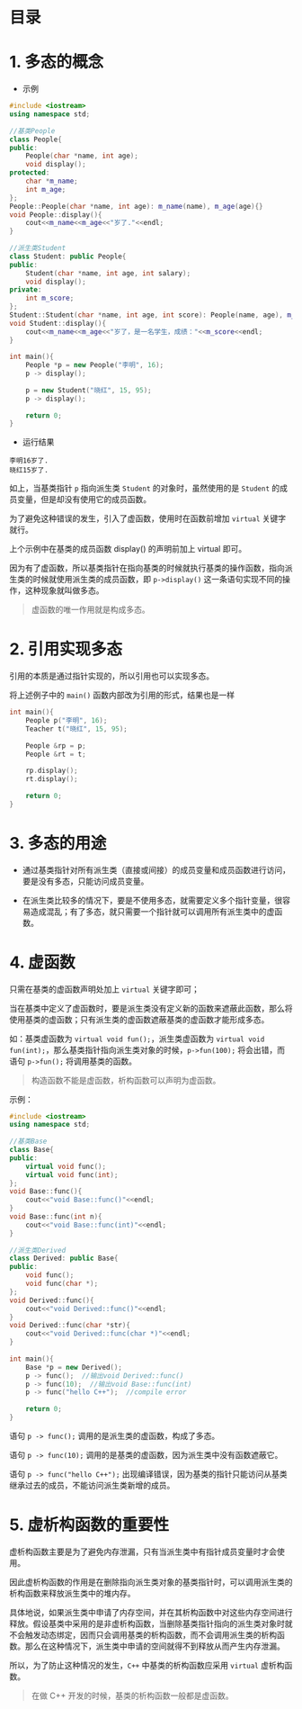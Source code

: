 # 目录

# 1. 多态的概念

* 示例

``` C++
#include <iostream>
using namespace std;
 
//基类People
class People{
public:
    People(char *name, int age);
    void display();
protected:
    char *m_name;
    int m_age;
};
People::People(char *name, int age): m_name(name), m_age(age){}
void People::display(){
    cout<<m_name<<m_age<<"岁了."<<endl;
}
 
//派生类Student
class Student: public People{
public:
    Student(char *name, int age, int salary);
    void display();
private:
    int m_score;
};
Student::Student(char *name, int age, int score): People(name, age), m_score(score){}
void Student::display(){
    cout<<m_name<<m_age<<"岁了，是一名学生，成绩："<<m_score<<endl;
}
 
int main(){
    People *p = new People("李明", 16);
    p -> display();
 
    p = new Student("晓红", 15, 95);
    p -> display();
 
    return 0;
}
```

* 运行结果

``` text
李明16岁了.
晓红15岁了.
```

如上，当基类指针 `p` 指向派生类 `Student` 的对象时，虽然使用的是 `Student` 的成员变量，但是却没有使用它的成员函数。

为了避免这种错误的发生，引入了虚函数，使用时在函数前增加 `virtual` 关键字就行。

上个示例中在基类的成员函数 display() 的声明前加上 virtual 即可。

因为有了虚函数，所以基类指针在指向基类的时候就执行基类的操作函数，指向派生类的时候就使用派生类的成员函数，即 `p->display()` 这一条语句实现不同的操作，这种现象就叫做多态。

> 虚函数的唯一作用就是构成多态。

 # 2. 引用实现多态

引用的本质是通过指针实现的，所以引用也可以实现多态。

将上述例子中的 `main()` 函数内部改为引用的形式，结果也是一样

``` C++
int main(){
    People p("李明", 16);
    Teacher t("晓红", 15, 95);
   
    People &rp = p;
    People &rt = t;
   
    rp.display();
    rt.display();
 
    return 0;
}
```

# 3. 多态的用途

* 通过基类指针对所有派生类（直接或间接）的成员变量和成员函数进行访问，要是没有多态，只能访问成员变量。

* 在派生类比较多的情况下，要是不使用多态，就需要定义多个指针变量，很容易造成混乱；有了多态，就只需要一个指针就可以调用所有派生类中的虚函数。

 

# 4. 虚函数

只需在基类的虚函数声明处加上 `virtual` 关键字即可；

当在基类中定义了虚函数时，要是派生类没有定义新的函数来遮蔽此函数，那么将使用基类的虚函数；只有派生类的虚函数遮蔽基类的虚函数才能形成多态。

如：基类虚函数为 `virtual void fun();`，派生类虚函数为 `virtual void fun(int);`，那么基类指针指向派生类对象的时候，`p->fun(100);` 将会出错，而语句 `p->fun();` 将调用基类的函数。

> 构造函数不能是虚函数，析构函数可以声明为虚函数。

示例：

``` C++
#include <iostream>
using namespace std;
 
//基类Base
class Base{
public:
    virtual void func();
    virtual void func(int);
};
void Base::func(){
    cout<<"void Base::func()"<<endl;
}
void Base::func(int n){
    cout<<"void Base::func(int)"<<endl;
}
 
//派生类Derived
class Derived: public Base{
public:
    void func();
    void func(char *);
};
void Derived::func(){
    cout<<"void Derived::func()"<<endl;
}
void Derived::func(char *str){
    cout<<"void Derived::func(char *)"<<endl;
}
 
int main(){
    Base *p = new Derived();
    p -> func();  //输出void Derived::func()
    p -> func(10);  //输出void Base::func(int)
    p -> func("hello C++");  //compile error
 
    return 0;
}
```

语句 `p -> func();` 调用的是派生类的虚函数，构成了多态。

语句 `p -> func(10);` 调用的是基类的虚函数，因为派生类中没有函数遮蔽它。

语句 `p -> func("hello C++");` 出现编译错误，因为基类的指针只能访问从基类继承过去的成员，不能访问派生类新增的成员。
 
# 5. 虚析构函数的重要性

虚析构函数主要是为了避免内存泄漏，只有当派生类中有指针成员变量时才会使用。

因此虚析构函数的作用是在删除指向派生类对象的基类指针时，可以调用派生类的析构函数来释放派生类中的堆内存。

具体地说，如果派生类中申请了内存空间，并在其析构函数中对这些内存空间进行释放。假设基类中采用的是非虚析构函数，当删除基类指针指向的派生类对象时就不会触发动态绑定，因而只会调用基类的析构函数，而不会调用派生类的析构函数。那么在这种情况下，派生类中申请的空间就得不到释放从而产生内存泄漏。

所以，为了防止这种情况的发生，`C++` 中基类的析构函数应采用 `virtual` 虚析构函数。

> 在做 C++ 开发的时候，基类的析构函数一般都是虚函数。

